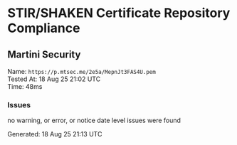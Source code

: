 # STIR/SHAKEN Certificate Repository Compliance

## Martini Security

Name: `https://p.mtsec.me/2e5a/MepnJt3FAS4U.pem`\
Tested At: 18 Aug 25 21:02 UTC\
Time: 48ms

### Issues

no warning, or error, or notice date level issues were found

Generated: 18 Aug 25 21:13 UTC
